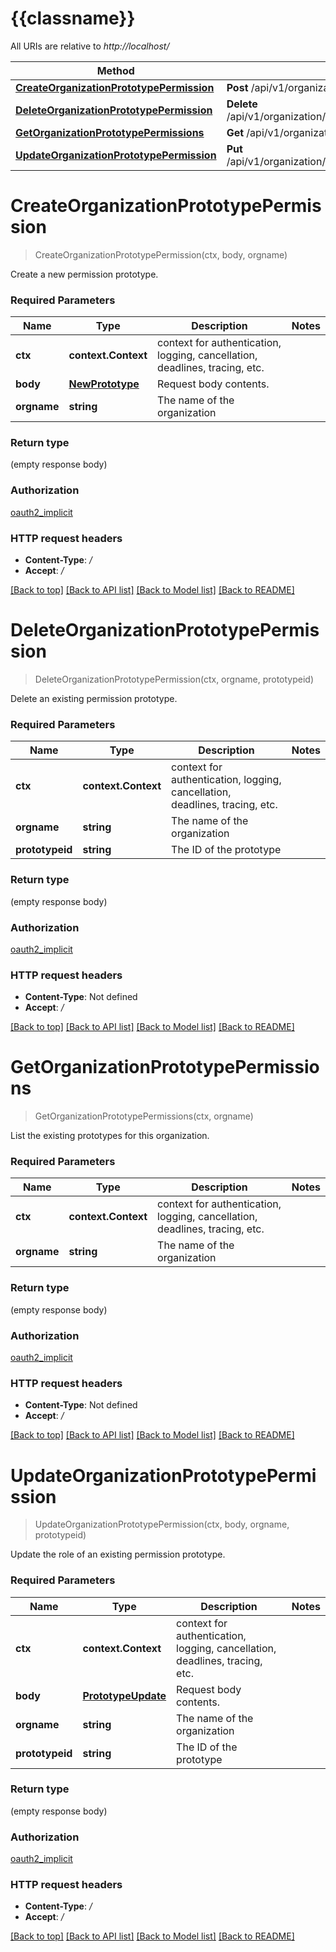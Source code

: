 # {{classname}}

All URIs are relative to *http://localhost/*

Method | HTTP request | Description
------------- | ------------- | -------------
[**CreateOrganizationPrototypePermission**](PrototypeApi.md#CreateOrganizationPrototypePermission) | **Post** /api/v1/organization/{orgname}/prototypes | 
[**DeleteOrganizationPrototypePermission**](PrototypeApi.md#DeleteOrganizationPrototypePermission) | **Delete** /api/v1/organization/{orgname}/prototypes/{prototypeid} | 
[**GetOrganizationPrototypePermissions**](PrototypeApi.md#GetOrganizationPrototypePermissions) | **Get** /api/v1/organization/{orgname}/prototypes | 
[**UpdateOrganizationPrototypePermission**](PrototypeApi.md#UpdateOrganizationPrototypePermission) | **Put** /api/v1/organization/{orgname}/prototypes/{prototypeid} | 

# **CreateOrganizationPrototypePermission**
> CreateOrganizationPrototypePermission(ctx, body, orgname)


Create a new permission prototype.

### Required Parameters

Name | Type | Description  | Notes
------------- | ------------- | ------------- | -------------
 **ctx** | **context.Context** | context for authentication, logging, cancellation, deadlines, tracing, etc.
  **body** | [**NewPrototype**](NewPrototype.md)| Request body contents. | 
  **orgname** | **string**| The name of the organization | 

### Return type

 (empty response body)

### Authorization

[oauth2_implicit](../README.md#oauth2_implicit)

### HTTP request headers

 - **Content-Type**: */*
 - **Accept**: */*

[[Back to top]](#) [[Back to API list]](../README.md#documentation-for-api-endpoints) [[Back to Model list]](../README.md#documentation-for-models) [[Back to README]](../README.md)

# **DeleteOrganizationPrototypePermission**
> DeleteOrganizationPrototypePermission(ctx, orgname, prototypeid)


Delete an existing permission prototype.

### Required Parameters

Name | Type | Description  | Notes
------------- | ------------- | ------------- | -------------
 **ctx** | **context.Context** | context for authentication, logging, cancellation, deadlines, tracing, etc.
  **orgname** | **string**| The name of the organization | 
  **prototypeid** | **string**| The ID of the prototype | 

### Return type

 (empty response body)

### Authorization

[oauth2_implicit](../README.md#oauth2_implicit)

### HTTP request headers

 - **Content-Type**: Not defined
 - **Accept**: */*

[[Back to top]](#) [[Back to API list]](../README.md#documentation-for-api-endpoints) [[Back to Model list]](../README.md#documentation-for-models) [[Back to README]](../README.md)

# **GetOrganizationPrototypePermissions**
> GetOrganizationPrototypePermissions(ctx, orgname)


List the existing prototypes for this organization.

### Required Parameters

Name | Type | Description  | Notes
------------- | ------------- | ------------- | -------------
 **ctx** | **context.Context** | context for authentication, logging, cancellation, deadlines, tracing, etc.
  **orgname** | **string**| The name of the organization | 

### Return type

 (empty response body)

### Authorization

[oauth2_implicit](../README.md#oauth2_implicit)

### HTTP request headers

 - **Content-Type**: Not defined
 - **Accept**: */*

[[Back to top]](#) [[Back to API list]](../README.md#documentation-for-api-endpoints) [[Back to Model list]](../README.md#documentation-for-models) [[Back to README]](../README.md)

# **UpdateOrganizationPrototypePermission**
> UpdateOrganizationPrototypePermission(ctx, body, orgname, prototypeid)


Update the role of an existing permission prototype.

### Required Parameters

Name | Type | Description  | Notes
------------- | ------------- | ------------- | -------------
 **ctx** | **context.Context** | context for authentication, logging, cancellation, deadlines, tracing, etc.
  **body** | [**PrototypeUpdate**](PrototypeUpdate.md)| Request body contents. | 
  **orgname** | **string**| The name of the organization | 
  **prototypeid** | **string**| The ID of the prototype | 

### Return type

 (empty response body)

### Authorization

[oauth2_implicit](../README.md#oauth2_implicit)

### HTTP request headers

 - **Content-Type**: */*
 - **Accept**: */*

[[Back to top]](#) [[Back to API list]](../README.md#documentation-for-api-endpoints) [[Back to Model list]](../README.md#documentation-for-models) [[Back to README]](../README.md)

